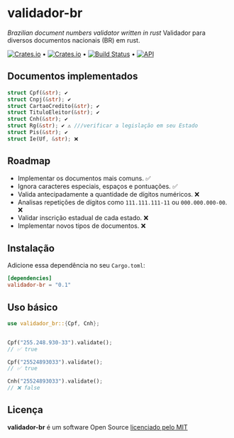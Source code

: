 # validador-br

_Brazilian document numbers validator written in rust_
Validador para diversos documentos nacionais (BR) em rust.

[![Crates.io](https://img.shields.io/crates/v/validador-br)](https://crates.io/crates/validador-br) &bull; [![Crates.io](https://img.shields.io/crates/l/validador-br)](https://github.com/ricardodarocha/validador-br/blob/master/LICENSE) &bull; [![Build Status](https://travis-ci.com/ricardodarocha/validador-br.svg?branch=master)](https://travis-ci.com/ricardodarocha/validador) &bull; [![API](https://docs.rs/validador/badge.svg)](https://docs.rs/validador)

## Documentos implementados

```rust
struct Cpf(&str); ✔
struct Cnpj(&str); ✔
struct CartaoCredito(&str); ✔
struct TituloEleitor(&str); ✔
struct Cnh(&str); ✔
struct Rg(&str); ✔ ⚠ ///verificar a legislação em seu Estado
struct Pis(&str); ✔
struct Ie(Uf, &str); ❌
```

## Roadmap

- Implementar os documentos mais comuns. ✅
- Ignora caracteres especiais, espaços e pontuações. ✅
- Valida antecipadamente a quantidade de dígitos numéricos. ❌
- Analisas repetições de dígitos como `111.111.111-11` ou `000.000.000-00`. ❌
- Validar inscrição estadual de cada estado. ❌
- Implementar novos tipos de documentos. ❌

## Instalação

Adicione essa dependência no seu `Cargo.toml`:

```toml
[dependencies]
validador-br = "0.1"
```

## Uso básico

```rust
use validador_br::{Cpf, Cnh};


Cpf("255.248.930-33").validate();
// ✅ true 

Cpf("25524893033").validate();
// ✅ true

Cnh("25524893033").validate();
// ❌ false

```

## Licença

**validador-br** é um software Open Source [licenciado pelo MIT](https://github.com/ricardodarocha/validador-br/blob/master/LICENSE)
